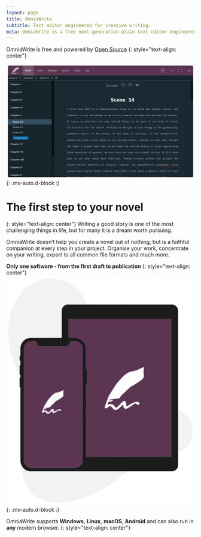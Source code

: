 ```yaml
---
layout: page
title: OmniaWrite
subtitle: Text editor engineered for creative writing.
meta: OmniaWrite is a free next-generation plain text editor engineered for creative writing. It is perfect for writing novels, lyrics, poems, essays, drafts and screenplays.
---
```


OmniaWrite is free and powered by [Open Source](https://github.com/TorstenDittmann/OmniaWrite)
{: style="text-align: center"}

![OmniaWrite](/assets/img/home-screenshot.png){: .mx-auto.d-block :}

# The first step to your novel
{: style="text-align: center"}
Writing a good story is one of the most challenging things in life, but for many it is a dream worth pursuing.

OmniaWrite doesn’t help you create a novel out of nothing, but is a faithful companion at every step in your project. Organise your work, concentrate on your writing, export to all common file formats and much more.

**Only one software - from the first draft to publication**
{: style="text-align: center"}
![Anywhere](/assets/img/home-anywhere.png){: .mx-auto.d-block :}

OmniaWrite supports **Windows**, **Linux**, **macOS**, **Android** and can also run in **any** modern browser.
{: style="text-align: center"}
